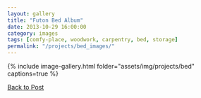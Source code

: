 ```yaml
---
layout: gallery
title: "Futon Bed Album"
date: 2013-10-29 16:00:00
category: images
tags: [comfy-place, woodwork, carpentry, bed, storage]
permalink: "/projects/bed_images/"
---
```



 {% include image-gallery.html folder="assets/img/projects/bed" captions=true %}

 <a class="button" href="/projects/bed/">Back to Post</a>